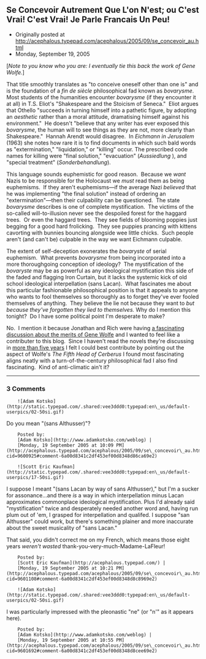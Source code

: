 ## Se Concevoir Autrement Que L'on N'est; ou C'est Vrai! C'est Vrai! Je Parle Francais Un Peu!

 * Originally posted at http://acephalous.typepad.com/acephalous/2005/09/se_concevoir_au.html
 * Monday, September 19, 2005



[_Note to you know who you are: I eventually tie this back the work of Gene Wolfe._]

That title smoothly translates as "to conceive oneself other than one is" and is the foundation of a _fin de siècle_ philosophical fad known as _bovarysme_.  Most students of the humanities encounter _bovarysme_ (if they encounter it at all) in T.S. Eliot's "Shakespeare and the Stoicism of Seneca."  Eliot argues that Othello "succeeds in turning
himself into a pathetic figure, by adopting an _aesthetic_ 
rather than a moral attitude, dramatising himself against his
environment."  He doesn't "believe that any writer has ever exposed this
_bovarysme_, the human will to see things as they are not, more clearly
than Shakespeare."  Hannah Arendt would disagree.  In _Eichmann in Jerusalem_ (1963) she notes how rare it is
to find documents in which such bald words as
"extermination," "liquidation," or "killing" occur. The prescribed code
names for killing were "final solution," "evacuation" (_Aussiedlung_ ), and "special treatment" (_Sonderbehandlung_).

This language sounds euphemistic for good reason.  Because we _want_ Nazis to be responsible for the Holocaust we _must_ read them as being euphemisms.  If they aren't euphemisms—if the average Nazi _believed_ that he was implementing "the final solution" instead of ordering an "extermination"—then their culpability can be questioned.  The state _bovarysme_ describes is one of complete mystification.  The victims of the so-called will-to-illusion never see the despoiled forest for the haggard trees.  Or even the haggard trees.  They see fields of blooming poppies just begging for a good hard frolicking.  They see puppies prancing with kittens cavorting with bunnies bouncing alongside wee little chicks.  Such people aren't (and can't be) culpable in the way we want Eichmann culpable.  

The extent of self-deception exonerates the _bovaryste_ of serial euphemism.  What prevents _bovarysme_ from being incorporated into a more thoroughgoing conception of ideology?  The mystification of the _bovaryste_ may be as powerful as any ideological mystification this side of the faded and flagging Iron Curtain, but it lacks the systemic kick of old school ideological interpellation (sans Lacan).  What fascinates me about this particular fashionable philosophical position is that it appeals to anyone who wants to fool themselves so thoroughly as to forget they've ever fooled themselves of anything.  They believe the lie not because they want to _but because they've forgotten they lied to themselves._ Why do I mention this tonight?  Do I have some political point I'm desperate to make?

No.  I mention it because Jonathan and Rich were having [a fascinating discussion about the merits of Gene Wolfe](http://acephalous.typepad.com/acephalous/2005/09/on\_terrible\_neo.html#comments) and I wanted to feel like a contributer to this blog.  Since I haven't read the novels they're discussing in [more than five years](http://acephalous.typepad.com/acephalous/2005/06/a\_very\_unfunny\_.html) I felt I could best contribute by pointing out the aspect of Wolfe's _The Fifth Head of Cerberus_ I found most fascinating aligns neatly with a turn-of-the-century philosophical fad I also find fascinating.  Kind of anti-climatic ain't it?

		

* * *

### 3 Comments 

		

                
[]()

	

		![Adam Kotsko](http://static.typepad.com/.shared:vee3ddd0:typepad:en\_us/default-userpics/02-50si.gif)
	

	

		

Do you mean "(sans Althusser)"?

	

		Posted by:
		[Adam Kotsko](http://www.adamkotsko.com/weblog) |
		[Monday, 19 September 2005 at 10:09 PM](http://acephalous.typepad.com/acephalous/2005/09/se\_concevoir\_au.html?cid=9600925#comment-6a00d8341c2df453ef00d8348d86ca69e2)

[]()

	

		![Scott Eric Kaufman](http://static.typepad.com/.shared:vee3ddd0:typepad:en\_us/default-userpics/17-50si.gif)
	

	

		

I suppose I meant "(sans Lacan by way of sans Althusser)," but I'm a sucker for assonance...and there _is_ a way in which interpellation minus Lacan approximates commonplace ideological mystification.  Plus I'd already said "mystification" twice and desperately needed another word and, having run plum out of 'em, I grasped for interpellation and qualifed.  I suppose "san Althusser" could work, but there's something plainer and more inaccurate about the sweet musicality of "sans Lacan."

That said, you didn't correct me on my French, which means those eight years _weren't wasted_ thank-you-very-much-Madame-LaFleur!

	

		Posted by:
		[Scott Eric Kaufman](http://acephalous.typepad.com/) |
		[Monday, 19 September 2005 at 10:21 PM](http://acephalous.typepad.com/acephalous/2005/09/se\_concevoir\_au.html?cid=9601108#comment-6a00d8341c2df453ef00d8348d8c8969e2)

[]()

	

		![Adam Kotsko](http://static.typepad.com/.shared:vee3ddd0:typepad:en\_us/default-userpics/02-50si.gif)
	

	

		

I was particularly impressed with the pleonastic "ne" (or "n'" as it appears here).

	

		Posted by:
		[Adam Kotsko](http://www.adamkotsko.com/weblog) |
		[Monday, 19 September 2005 at 10:55 PM](http://acephalous.typepad.com/acephalous/2005/09/se\_concevoir\_au.html?cid=9601692#comment-6a00d8341c2df453ef00d8348d8cee69e2)

		

        